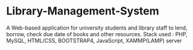 # Library-Management-System
A Web-based application for university students and library staff to lend, borrow, check due date of books and other resources. 
Stack used : PHP, MySQL, HTML/CSS, BOOTSTRAP4, JavaScript, XAMMP(LAMP) server
